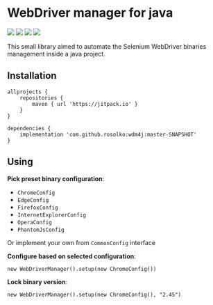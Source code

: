 # WebDriver manager for java

[![](https://travis-ci.com/rosolko/wdm4j.svg?branch=master)](https://travis-ci.com/rosolko/wdm4j)
[![](https://sonarcloud.io/api/project_badges/measure?project=rosolko_wdm4j&metric=alert_status)](https://sonarcloud.io/dashboard?id=rosolko_wdm4j)
[![](https://sonarcloud.io/api/project_badges/measure?project=rosolko_wdm4j&metric=coverage)](https://sonarcloud.io/dashboard?id=rosolko_wdm4j)
[![](https://jitpack.io/v/rosolko/wdm4j.svg)](https://jitpack.io/#rosolko/wdm4j)

This small library aimed to automate the Selenium WebDriver binaries management inside a java project.

## Installation

    allprojects {
        repositories {
            maven { url 'https://jitpack.io' }
        }
    }

	dependencies {
	    implementation 'com.github.rosolko:wdm4j:master-SNAPSHOT'
	}

## Using

**Pick preset binary configuration**:

* `ChromeConfig`
* `EdgeConfig`
* `FirefoxConfig`
* `InternetExplorerConfig`
* `OperaConfig`
* `PhantomJsConfig`

Or implement your own from `CommonConfig` interface

**Configure based on selected configuration**:

    new WebDriverManager().setup(new ChromeConfig())
    
**Lock binary version**:

    new WebDriverManager().setup(new ChromeConfig(), "2.45")    
